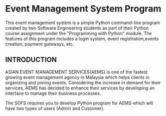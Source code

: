 # Event Management System Program

This event management system is a simple Python command-line program created by two
Software Engineering students as part of their Python course assignment under
the "Programming with Python" module. The features of this program includes
a login system, event registration,events creation, payment gateways, etc.

## INTRODUCTION

ASIAN EVENT MANAGEMENT SERVICES(AEMS) is one of the fastest growing event management agency in
Malaysia which helps clients in organizing and joining events. Considering the increase in
demand for their services, AEMS has decided to enhance their services
by developing an interface to manage their business processes.

The SOFS  requires  you  to  develop  Python  program  for  AEMS  which  will
have two types  of  users (Admin and Customer).
